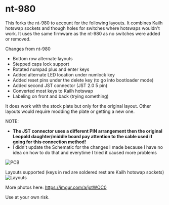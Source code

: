 # nt-980

This forks the nt-980 to account for the following layouts.  It combines Kailh hotswap sockets and though holes for switches where hotswaps wouldn't work.  It uses the same firmware as the nt-980 as no switches were added or removed.

Changes from nt-980
* Bottom row alternate layouts
* Stepped caps lock support
* Rotated numpad plus and enter keys
* Added alternate LED location under numlock key
* Added reset pins under the delete key (to go into bootloader mode)
* Added second JST connector (JST 2.0 5 pin)
* Converted most keys to Kailh hotswap
* Labeling on front and back (trying something)

It does work with the stock plate but only for the original layout.  Other layouts would require modding the plate or getting a new one.

NOTE: 
* **The JST connector uses a different PIN arrangement then the original Leopold daughter/middle board pay attention to the cable used if going for this connection method!**
* I didn't update the Schematic for the changes I made because I have no idea on how to do that and everytime I tried it caused more problems

![PCB](https://i.imgur.com/qRTXp2R.png)

Layouts supported (keys in red are soldered rest are Kailh hotswap sockets)
![Layouts](https://i.imgur.com/V9WHENf.png)

More photos here: https://imgur.com/a/jotWOC0

Use at your own risk.